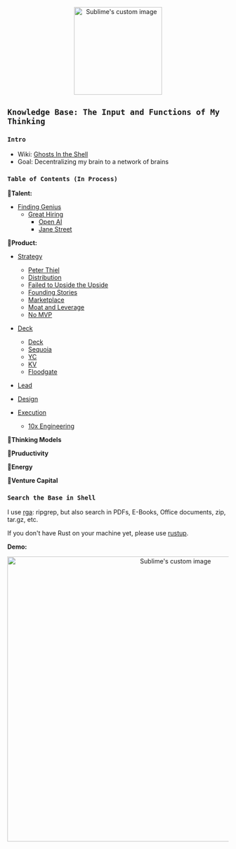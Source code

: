 
<p align="center">
  <img width="200" height="200" src="https://i.imgur.com/14A6pGC.png" alt="Sublime's custom image"/>
</p>

## `Knowledge Base: The Input and Functions of My Thinking` 

### `Intro`

- Wiki: [Ghosts In the Shell](https://github.com/allenleein/knowledge-base/wiki/Ghosts-in-the-Shell)
- Goal: Decentralizing my brain to a network of brains

### `Table of Contents (In Process)`
**🔅Talent:**
- [Finding Genius](https://github.com/allenleein/knowledge-base/tree/gh-pages/Finding%20Genius)
  - [Great Hiring](https://github.com/allenleein/knowledge-base/tree/gh-pages/Finding%20Genius/Great%20Hiring)
    - [Open AI](https://github.com/allenleein/knowledge-base/tree/gh-pages/Finding%20Genius/Great%20Hiring/Open%20AI)
    - [Jane Street](https://github.com/allenleein/knowledge-base/tree/gh-pages/Finding%20Genius/Great%20Hiring/Jane%20Street)

**🔅Product:**

- [Strategy](https://github.com/allenleein/knowledge-base/tree/gh-pages/Product-Strategy)
    - [Peter Thiel](https://github.com/allenleein/knowledge-base/tree/gh-pages/Product-Strategy/CS183-Peter-Thiel-Notes)
    - [Distribution](https://github.com/allenleein/knowledge-base/tree/gh-pages/Product-Strategy/Distribution)
    - [Failed to Upside the Upside](https://github.com/allenleein/knowledge-base/tree/gh-pages/Product-Strategy/Failed%20to%20Upside%20the%20Upside)
    - [Founding Stories](https://github.com/allenleein/knowledge-base/tree/gh-pages/Product-Strategy/Founding%20Stories)
    - [Marketplace](https://github.com/allenleein/knowledge-base/tree/gh-pages/Product-Strategy/Marketplace)
    - [Moat and Leverage](https://github.com/allenleein/knowledge-base/tree/gh-pages/Product-Strategy/Moat%20and%20Leverage)
    - [No MVP](https://github.com/allenleein/knowledge-base/tree/gh-pages/Product-Strategy/No%20MVP)

- [Deck](https://github.com/allenleein/knowledge-base/tree/gh-pages/Product-Deck)
    - [Deck]()
    - [Sequoia](https://github.com/allenleein/knowledge-base/tree/gh-pages/Product-Deck/Sequoia)
    - [YC](https://github.com/allenleein/knowledge-base/tree/gh-pages/Product-Deck/YC)
    - [KV](https://github.com/allenleein/knowledge-base/tree/gh-pages/Product-Deck/KV)
    - [Floodgate](https://github.com/allenleein/knowledge-base/tree/gh-pages/Product-Deck/Floodgate)

- [Lead](https://github.com/allenleein/knowledge-base/tree/gh-pages/Lead)

- [Design](https://github.com/allenleein/knowledge-base/tree/gh-pages/Product-Design)

- [Execution](https://github.com/allenleein/knowledge-base/tree/gh-pages/Execution)
    - [10x Engineering](https://github.com/allenleein/knowledge-base/tree/gh-pages/Execution/10x%20Engineering)

**🔅Thinking Models**


**🔅Pruductivity**

**🔅Energy**


**🔅Venture Capital**



### `Search the Base in Shell`

I use [rga](https://github.com/phiresky/ripgrep-all): ripgrep, but also search in PDFs, E-Books, Office documents, zip, tar.gz, etc.

If you don't have Rust on your machine yet, please use [rustup](https://doc.rust-lang.org/book/ch01-01-installation.html).

**Demo:**

<p align="center">
  <img width="750" height="650" src="https://i.imgur.com/PJGt5pt.jpg" alt="Sublime's custom image"/>
</p>

